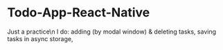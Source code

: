 # Todo-App-React-Native
Just a practice\n
I do: adding (by modal window) & deleting tasks, saving tasks in async storage,
